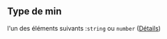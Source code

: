## Type de min

l'un des éléments suivants :`string` ou `number` ([Détails](frw-definitions-composant-interaction-properties-min.md))
